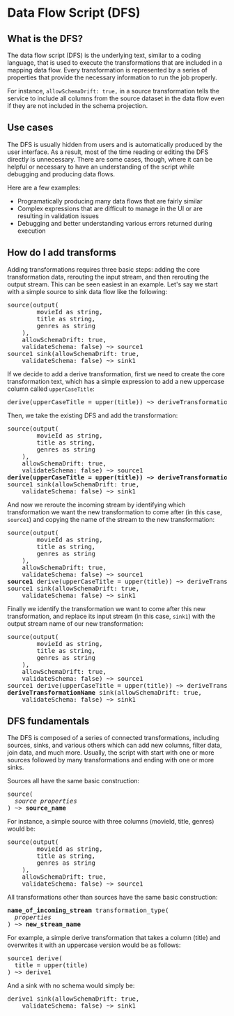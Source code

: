 # Data Flow Script (DFS)
## What is the DFS?
The data flow script (DFS) is the underlying text, similar to a coding language, that is used to execute the transformations that are included in a mapping data flow. Every transformation is represented by a series of properties that provide the necessary information to run the job properly.

For instance, `allowSchemaDrift: true,` in a source transformation tells the service to include all columns from the source dataset in the data flow even if they are not included in the schema projection.

## Use cases
The DFS is usually hidden from users and is automatically produced by the user interface. As a result, most of the time reading or editing the DFS directly is unnecessary. There are some cases, though, where it can be helpful or necessary to have an understanding of the script while debugging and producing data flows.

Here are a few examples:
- Programatically producing many data flows that are fairly similar
- Complex expressions that are difficult to manage in the UI or are resulting in validation issues
- Debugging and better understanding various errors returned during execution

## How do I add transforms
Adding transformations requires three basic steps: adding the core transformation data, rerouting the input stream, and then rerouting the output stream. This can be seen easiest in an example.
Let's say we start with a simple source to sink data flow like the following:

<pre>
source(output(
		movieId as string,
		title as string,
		genres as string
	),
	allowSchemaDrift: true,
	validateSchema: false) ~> source1
source1 sink(allowSchemaDrift: true,
	validateSchema: false) ~> sink1
</pre>

If we decide to add a derive transformation, first we need to create the core transformation text, which has a simple expression to add a new uppercase column called `upperCaseTitle`:
<pre>
derive(upperCaseTitle = upper(title)) ~> deriveTransformationName
</pre>

Then, we take the existing DFS and add the transformation:
<pre>
source(output(
		movieId as string,
		title as string,
		genres as string
	),
	allowSchemaDrift: true,
	validateSchema: false) ~> source1
<b>derive(upperCaseTitle = upper(title)) ~> deriveTransformationName</b>
source1 sink(allowSchemaDrift: true,
	validateSchema: false) ~> sink1
</pre>

And now we reroute the incoming stream by identifying which transformation we want the new transformation to come after (in this case, `source1`) and copying the name of the stream to the new transformation:
<pre>
source(output(
		movieId as string,
		title as string,
		genres as string
	),
	allowSchemaDrift: true,
	validateSchema: false) ~> source1
<b>source1</b> derive(upperCaseTitle = upper(title)) ~> deriveTransformationName
source1 sink(allowSchemaDrift: true,
	validateSchema: false) ~> sink1
</pre>

Finally we identify the transformation we want to come after this new transformation, and replace its input stream (in this case, `sink1`) with the output stream name of our new transformation:
<pre>
source(output(
		movieId as string,
		title as string,
		genres as string
	),
	allowSchemaDrift: true,
	validateSchema: false) ~> source1
source1 derive(upperCaseTitle = upper(title)) ~> deriveTransformationName
<b>deriveTransformationName</b> sink(allowSchemaDrift: true,
	validateSchema: false) ~> sink1
</pre>

## DFS fundamentals
The DFS is composed of a series of connected transformations, including sources, sinks, and various others which can add new columns, filter data, join data, and much more.
Usually, the script with start with one or more sources followed by many transformations and ending with one or more sinks.

Sources all have the same basic construction:
<pre>
source(
  <i>source properties</i>
) ~> <b>source_name</b>
</pre>

For instance, a simple source with three columns (movieId, title, genres) would be:
<pre>
source(output(
		movieId as string,
		title as string,
		genres as string
	),
	allowSchemaDrift: true,
	validateSchema: false) ~> source1
</pre>

All transformations other than sources have the same basic construction:
<pre>
<b>name_of_incoming_stream</b> transformation_type(
  <i>properties</i>
) ~> <b>new_stream_name</b>
</pre>

For example, a simple derive transformation that takes a column (title) and overwrites it with an uppercase version would be as follows:
<pre>
source1 derive(
  title = upper(title)
) ~> derive1
</pre>

And a sink with no schema would simply be:
<pre>
derive1 sink(allowSchemaDrift: true,
	validateSchema: false) ~> sink1
</pre>
